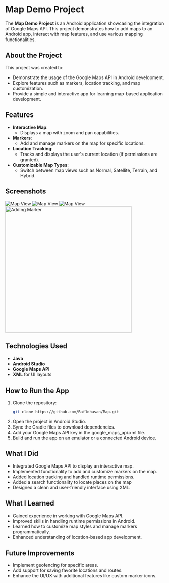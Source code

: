 # Map Demo Project

The **Map Demo Project** is an Android application showcasing the integration of Google Maps API. This project demonstrates how to add maps to an Android app, interact with map features, and use various mapping functionalities.

## About the Project

This project was created to:
- Demonstrate the usage of the Google Maps API in Android development.
- Explore features such as markers, location tracking, and map customization.
- Provide a simple and interactive app for learning map-based application development.

## Features
- **Interactive Map**:
  - Displays a map with zoom and pan capabilities.
- **Markers**:
  - Add and manage markers on the map for specific locations.
- **Location Tracking**:
  - Tracks and displays the user's current location (if permissions are granted).
- **Customizable Map Types**:
  - Switch between map views such as Normal, Satellite, Terrain, and Hybrid.

## Screenshots

![Map View](ss8.jpg)
![Map View](ss9.jpg)
![Map View](ss10.jpg)
<img src="ss10.jpg" alt="Adding Marker" width="400">




## Technologies Used
- **Java**
- **Android Studio**
- **Google Maps API**
- **XML** for UI layouts

## How to Run the App
1. Clone the repository:
   ```bash
   git clone https://github.com/Raf1dhasan/Map.git
2. Open the project in Android Studio.
3. Sync the Gradle files to download dependencies.
4. Add your Google Maps API key in the google_maps_api.xml file.
5. Build and run the app on an emulator or a connected Android device.

## What I Did
- Integrated Google Maps API to display an interactive map.
- Implemented functionality to add and customize markers on the map.
- Added location tracking and handled runtime permissions.
- Added a search functionality to locate places on the map
- Designed a clean and user-friendly interface using XML.

## What I Learned
- Gained experience in working with Google Maps API.
- Improved skills in handling runtime permissions in Android.
- Learned how to customize map styles and manage markers programmatically.
- Enhanced understanding of location-based app development.

## Future Improvements
- Implement geofencing for specific areas.
- Add support for saving favorite locations and routes.
- Enhance the UI/UX with additional features like custom marker icons.
